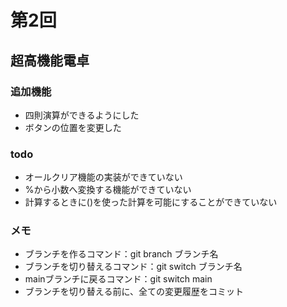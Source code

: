 # 第2回
## 超高機能電卓
### 追加機能
- 四則演算ができるようにした
- ボタンの位置を変更した

### todo
- オールクリア機能の実装ができていない
- %から小数へ変換する機能ができていない
- 計算するときに()を使った計算を可能にすることができていない

### メモ
- ブランチを作るコマンド：git branch ブランチ名
- ブランチを切り替えるコマンド：git switch ブランチ名
- mainブランチに戻るコマンド：git switch main
- ブランチを切り替える前に、全ての変更履歴をコミット
